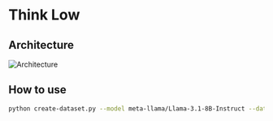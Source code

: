 # Think Low


## Architecture


![Architecture](/images/architecture.png)


## How to use

```bash
python create-dataset.py --model meta-llama/Llama-3.1-8B-Instruct --dataset SynthLabsAI/Big-Math-RL-Verified --output_dir data/generated --split train --max_tokens 8192 --temperature 0.7 --top_p 0.9 --top_k 50 --seed 42
```



